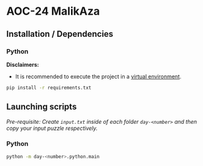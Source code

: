 # AOC-24 MalikAza

## Installation / Dependencies

### Python

**Disclaimers:**

- It is recommended to execute the project in a [virtual environment](https://docs.python.org/3/library/venv.html).

```bash
pip install -r requirements.txt
```

## Launching scripts

_Pre-requisite: Create `input.txt` inside of each folder `day-<number>` and then copy your input puzzle respectively._

### Python

```bash
python -m day-<number>.python.main
```
